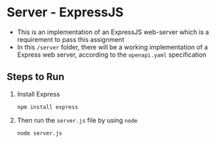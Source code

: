 # Server - ExpressJS

- This is an implementation of an ExpressJS web-server which is a requirement to pass this assignment
- In this `/server` folder, there will be a working implementation of a Express web server, according to the `openapi.yaml` specification

## Steps to Run

1. Install Express
    ```
    npm install express
    ```

2. Then run the `server.js` file by using `node`
    ```
    node server.js
    ```